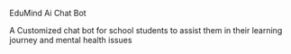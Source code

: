 EduMind Ai Chat Bot

A Customized chat bot for school students to assist them in their learning journey and mental health issues
